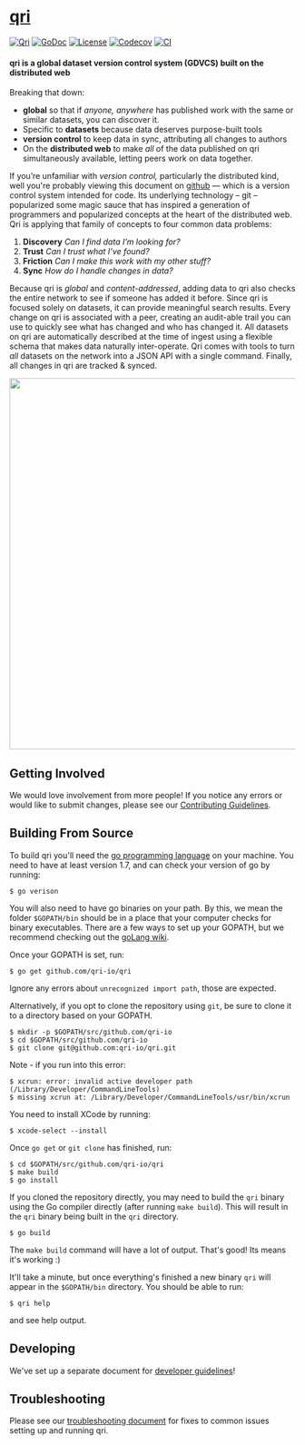 # [qri](http://qri.io)

[![Qri](https://img.shields.io/badge/made%20by-qri-magenta.svg?style=flat-square)](https://qri.io)
[![GoDoc](https://godoc.org/github.com/qri-io/qri?status.svg)](http://godoc.org/github.com/qri-io/qri)
[![License](https://img.shields.io/github/license/qri-io/qri.svg?style=flat-square)](./LICENSE)
[![Codecov](https://img.shields.io/codecov/c/github/qri-io/qri.svg?style=flat-square)](https://codecov.io/gh/qri-io/qri)
[![CI](https://img.shields.io/circleci/project/github/qri-io/qri.svg?style=flat-square)](https://circleci.com/gh/qri-io/qri)

#### qri is a global dataset version control system (GDVCS) built on the distributed web

Breaking that down:

- **global** so that if *anyone, anywhere* has published work with the same or similar datasets, you can discover it.
- Specific to **datasets** because data deserves purpose-built tools
- **version control** to keep data in sync, attributing all changes to authors
- On the **distributed web** to make *all* of the data published on qri simultaneously available, letting peers work on data together.
 
If you’re unfamiliar with *version control,* particularly the distributed kind, well you're probably viewing this document on [github](https://github.com/qri-io/qri) — which is a version control system intended for code. Its underlying technology – git – popularized some magic sauce that has inspired a generation of programmers and popularized concepts at the heart of the distributed web. Qri is applying that family of concepts to four common data problems:

1. **Discovery** _Can I find data I’m looking for?_
2. **Trust** _Can I trust what I’ve found?_
3. **Friction** _Can I make this work with my other stuff?_
4. **Sync** _How do I handle changes in data?_

Because qri is *global* and *content-addressed*, adding data to qri also checks the entire network to see if someone has added it before. Since qri is focused solely on datasets, it can provide meaningful search results. Every change on qri is associated with a peer, creating an audit-able trail you can use to quickly see what has changed and who has changed it. All datasets on qri are automatically described at the time of ingest using a flexible schema that makes data naturally inter-operate. Qri comes with tools to turn *all* datasets on the network into a JSON API with a single command. Finally, all changes in qri are tracked & synced.

<p align="center">
  <a href="https://asciinema.org/a/160357" target="_blank"><img src="https://asciinema.org/a/160357.png" width="654"/></a>
</p>


## Getting Involved

We would love involvement from more people! If you notice any errors or would
like to submit changes, please see our
[Contributing Guidelines](./.github/CONTRIBUTING.md).

## Building From Source

To build qri you'll need the [go programming language](https://golang.org) on your machine. You need to have at least version 1.7, and can check your version of go by running:
```shell
$ go verison
```

You will also need to have go binaries on your path. By this, we mean the folder `$GOPATH/bin` should be in a place that your computer checks for binary executables. There are a few ways to set up your GOPATH, but we recommend checking out the [goLang wiki](https://github.com/golang/go/wiki/SettingGOPATH).

Once your GOPATH is set, run:

```shell
$ go get github.com/qri-io/qri
```

Ignore any errors about `unrecognized import path`, those are expected.

Alternatively, if you opt to clone the repository using `git`, be sure to clone it to a directory based on your GOPATH.

```shell
$ mkdir -p $GOPATH/src/github.com/qri-io
$ cd $GOPATH/src/github.com/qri-io
$ git clone git@github.com:qri-io/qri.git
```

Note - if you run into this error:

```shell
$ xcrun: error: invalid active developer path (/Library/Developer/CommandLineTools)
$ missing xcrun at: /Library/Developer/CommandLineTools/usr/bin/xcrun
```

You need to install XCode by running:
```shell
$ xcode-select --install
```

Once `go get` or `git clone` has finished, run:

```shell
$ cd $GOPATH/src/github.com/qri-io/qri
$ make build
$ go install
```

If you cloned the repository directly, you may need to build the `qri` binary using the Go compiler directly (after
running `make build`). This will result in the `qri` binary being built in the `qri` directory.

```shell
$ go build
```

The `make build` command will have a lot of output. That's good! Its means it's working :)

It'll take a minute, but once everything's finished a new binary `qri` will appear in the `$GOPATH/bin` directory. You should be able to run:
```shell
$ qri help
```
and see help output.

## Developing

We've set up a separate document for [developer guidelines](https://github.com/qri-io/qri/blob/master/DEVELOPERS.md)!

## Troubleshooting

Please see our [troubleshooting document](https://github.com/qri-io/qri/blob/master/troubleshooting.md) for fixes to common issues setting up and running qri.
